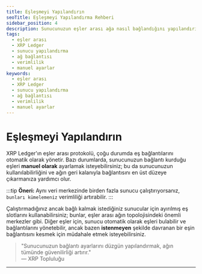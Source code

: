 ```yaml
---
title: Eşleşmeyi Yapılandırın
seoTitle: Eşleşmeyi Yapılandırma Rehberi
sidebar_position: 4
description: Sunucunuzun eşler arası ağa nasıl bağlandığını yapılandırın. Bu süreç, sunucunuzun verimliliğini artırırken ağ bağlantısını optimize etmenize yardımcı olur.
tags: 
  - eşler arası
  - XRP Ledger
  - sunucu yapılandırma
  - ağ bağlantısı
  - verimlilik
  - manuel ayarlar
keywords: 
  - eşler arası
  - XRP Ledger
  - sunucu yapılandırma
  - ağ bağlantısı
  - verimlilik
  - manuel ayarlar
---
```


# Eşleşmeyi Yapılandırın

XRP Ledger'ın eşler arası protokolü, çoğu durumda eş bağlantılarını otomatik olarak yönetir. Bazı durumlarda, sunucunuzun bağlantı kurduğu eşleri **manuel olarak** ayarlamak isteyebilirsiniz; bu da sunucunuzun kullanılabilirliğini ve ağın geri kalanıyla bağlantısını en üst düzeye çıkarmanıza yardımcı olur.

:::tip 
**Öneri:** Aynı veri merkezinde birden fazla sunucu çalıştırıyorsanız, `bunları kümelemeniz` verimliliği artırabilir. 
:::

Çalıştırmadığınız ancak bağlı kalmak istediğiniz sunucular için ayırılmış eş slotlarını kullanabilirsiniz; bunlar, eşler arası ağın topolojisindeki önemli merkezler gibi. Diğer eşler için, sunucu otomatik olarak eşleri bulabilir ve bağlantılarını yönetebilir, ancak bazen **istenmeyen** şekilde davranan bir eşin bağlantısını kesmek için müdahale etmek isteyebilirsiniz.

> "Sunucunuzun bağlantı ayarlarını düzgün yapılandırmak, ağın tümünde güvenilirliği artırır."  
> — XRP Topluluğu

--- 

